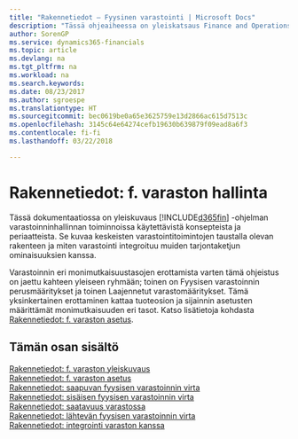 ```yaml
---
title: "Rakennetiedot – Fyysinen varastointi | Microsoft Docs"
description: "Tässä ohjeaiheessa on yleiskatsaus Finance and Operations, Business editionin varastoinninhallinnan ominaisuuksien rakenteesta, käsitteistä ja periaatteista."
author: SorenGP
ms.service: dynamics365-financials
ms.topic: article
ms.devlang: na
ms.tgt_pltfrm: na
ms.workload: na
ms.search.keywords: 
ms.date: 08/23/2017
ms.author: sgroespe
ms.translationtype: HT
ms.sourcegitcommit: bec0619be0a65e3625759e13d2866ac615d7513c
ms.openlocfilehash: 3145c64e64274cefb19630b639879f09ead8a6f3
ms.contentlocale: fi-fi
ms.lasthandoff: 03/22/2018

---
```

# <a name="design-details-warehouse-management"></a>Rakennetiedot: f. varaston hallinta
Tässä dokumentaatiossa on yleiskuvaus [!INCLUDE[d365fin](includes/d365fin_md.md)] -ohjelman varastoinninhallinnan toiminnoissa käytettävistä konsepteista ja periaatteista. Se kuvaa keskeisten varastointitoimintojen taustalla olevan rakenteen ja miten varastointi integroituu muiden tarjontaketjun ominaisuuksien kanssa.  

Varastoinnin eri monimutkaisuustasojen erottamista varten tämä ohjeistus on jaettu kahteen yleiseen ryhmään; toinen on Fyysisen varastoinnin perusmääritykset ja toinen Laajennetut varastomääritykset. Tämä yksinkertainen erottaminen kattaa tuoteosion ja sijainnin asetusten määrittämät monimutkaisuuden eri tasot. Katso lisätietoja kohdasta [Rakennetiedot: f. varaston asetus](design-details-warehouse-setup.md).  

## <a name="in-this-section"></a>Tämän osan sisältö  
[Rakennetiedot: f. varaston yleiskuvaus](design-details-warehouse-overview.md)  
[Rakennetiedot: f. varaston asetus](design-details-warehouse-setup.md)  
[Rakennetiedot: saapuvan fyysisen varastoinnin virta](design-details-inbound-warehouse-flow.md)  
[Rakennetiedot: sisäisen fyysisen varastoinnin virta](design-details-internal-warehouse-flows.md)  
[Rakennetiedot: saatavuus varastossa](design-details-availability-in-the-warehouse.md)  
[Rakennetiedot: lähtevän fyysisen varastoinnin virta](design-details-outbound-warehouse-flow.md)  
[Rakennetiedot: integrointi varaston kanssa](design-details-integration-with-inventory.md)

